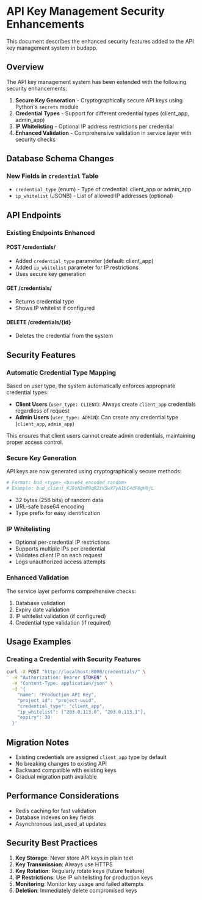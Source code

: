 # API Key Management Security Enhancements

This document describes the enhanced security features added to the API key management system in budapp.

## Overview

The API key management system has been extended with the following security enhancements:

1. **Secure Key Generation** - Cryptographically secure API keys using Python's `secrets` module
2. **Credential Types** - Support for different credential types (client_app, admin_app)
3. **IP Whitelisting** - Optional IP address restrictions per credential
4. **Enhanced Validation** - Comprehensive validation in service layer with security checks

## Database Schema Changes

### New Fields in `credential` Table

- `credential_type` (enum) - Type of credential: client_app or admin_app
- `ip_whitelist` (JSONB) - List of allowed IP addresses (optional)

## API Endpoints

### Existing Endpoints Enhanced

#### POST /credentials/
- Added `credential_type` parameter (default: client_app)
- Added `ip_whitelist` parameter for IP restrictions
- Uses secure key generation

#### GET /credentials/
- Returns credential type
- Shows IP whitelist if configured

#### DELETE /credentials/{id}
- Deletes the credential from the system

## Security Features

### Automatic Credential Type Mapping

Based on user type, the system automatically enforces appropriate credential types:

- **Client Users** (`user_type: CLIENT`): Always create `client_app` credentials regardless of request
- **Admin Users** (`user_type: ADMIN`): Can create any credential type (`client_app`, `admin_app`)

This ensures that client users cannot create admin credentials, maintaining proper access control.

### Secure Key Generation

API keys are now generated using cryptographically secure methods:

```python
# Format: bud_<type>_<base64_encoded_random>
# Example: bud_client_KJ8sN3mP9qR2tV5wX7yA1bC4dF6gH0jL
```

- 32 bytes (256 bits) of random data
- URL-safe base64 encoding
- Type prefix for easy identification

### IP Whitelisting

- Optional per-credential IP restrictions
- Supports multiple IPs per credential
- Validates client IP on each request
- Logs unauthorized access attempts

### Enhanced Validation

The service layer performs comprehensive checks:

1. Database validation
2. Expiry date validation
3. IP whitelist validation (if configured)
4. Credential type validation (if required)

## Usage Examples

### Creating a Credential with Security Features

```bash
curl -X POST "http://localhost:8000/credentials/" \
  -H "Authorization: Bearer $TOKEN" \
  -H "Content-Type: application/json" \
  -d '{
    "name": "Production API Key",
    "project_id": "project-uuid",
    "credential_type": "client_app",
    "ip_whitelist": ["203.0.113.0", "203.0.113.1"],
    "expiry": 30
  }'
```


## Migration Notes

- Existing credentials are assigned `client_app` type by default
- No breaking changes to existing API
- Backward compatible with existing keys
- Gradual migration path available

## Performance Considerations

- Redis caching for fast validation
- Database indexes on key fields
- Asynchronous last_used_at updates

## Security Best Practices

1. **Key Storage**: Never store API keys in plain text
2. **Key Transmission**: Always use HTTPS
3. **Key Rotation**: Regularly rotate keys (future feature)
4. **IP Restrictions**: Use IP whitelisting for production keys
5. **Monitoring**: Monitor key usage and failed attempts
6. **Deletion**: Immediately delete compromised keys
